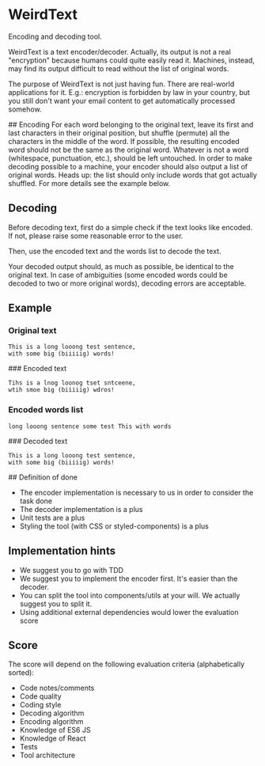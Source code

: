 # WeirdText
Encoding and decoding tool.

WeirdText is a text encoder/decoder.
Actually, its output is not a real "encryption" because humans could quite easily read it. Machines, instead, may find its output difficult to read without the list of original words.

The purpose of WeirdText is not just having fun. There are real-world applications for it.
E.g.: encryption is forbidden by law in your country, but you still don't want your email content to get automatically processed somehow.

## Encoding
For each word belonging to the original text, leave its first and last characters in their original position, but shuffle (permute) all the characters in the middle of the word.
If possible, the resulting encoded word should not be the same as the original word. Whatever is not a word (whitespace, punctuation, etc.), should be left untouched.
In order to make decoding possible to a machine, your encoder should also output a list of original words. Heads up: the list should only include words that got actually shuffled.
For more details see the example below.

## Decoding
Before decoding text, first do a simple check if the text looks like encoded.
If not, please raise some reasonable error to the user.

Then, use the encoded text and the words list to decode the text.

Your decoded output should, as much as possible, be identical to the original text.
In case of ambiguities (some encoded words could be decoded to two or more original words), decoding errors are acceptable.

## Example
### Original text
```
This is a long looong test sentence,
with some big (biiiiig) words!
```

### Encoded text
```
Tihs is a lnog loonog tset sntceene,
wtih smoe big (biiiiig) wdros!
```

### Encoded words list
```
long looong sentence some test This with words
```

### Decoded text
```
This is a long looong test sentence,
with some big (biiiiig) words!
```

## Definition of done
- The encoder implementation is necessary to us in order to consider the task done
- The decoder implementation is a plus
- Unit tests are a plus
- Styling the tool (with CSS or styled-components) is a plus

## Implementation hints
- We suggest you to go with TDD
- We suggest you to implement the encoder first. It's easier than the decoder.
- You can split the tool into components/utils at your will. We actually suggest you to split it.
- Using additional external dependencies would lower the evaluation score

## Score
The score will depend on the following evaluation criteria (alphabetically sorted):
- Code notes/comments
- Code quality
- Coding style
- Decoding algorithm
- Encoding algorithm
- Knowledge of ES6 JS
- Knowledge of React
- Tests
- Tool architecture